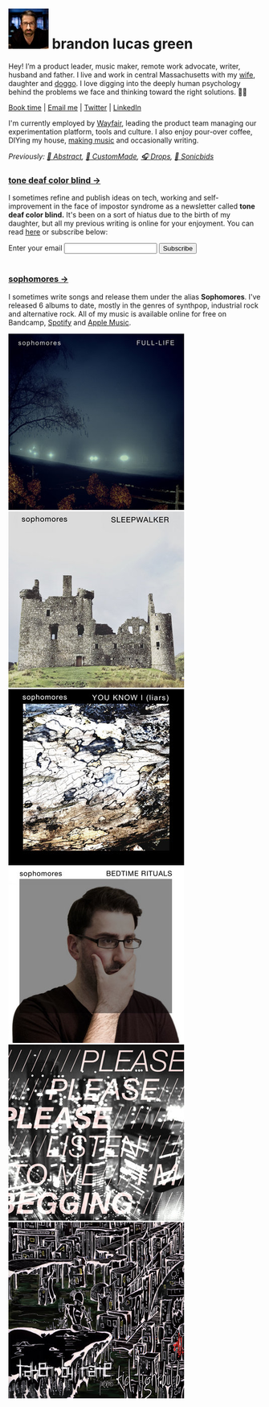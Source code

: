 # ![brandon](static/brandon-mini.jpeg) brandon lucas green
Hey! I’m a product leader, music maker, remote work advocate, writer, husband and father. I live and work in central Massachusetts with my [wife][1], daughter and [doggo][2]. I love digging into the deeply human psychology behind the problems we face and thinking toward the right solutions. 🤘🏻

[Book time][8] | [Email me][4] | [Twitter][6] | [LinkedIn][7]

I'm currently employed by [Wayfair][12], leading the product team managing our experimentation platform, tools and culture. I also enjoy pour-over coffee, DIYing my house, [making music][10] and occasionally writing.

*Previously: [🎨 Abstract][9], [💍 CustomMade][13], [🎧 Drops][14], [📢 Sonicbids][15]*

### [tone deaf color blind &rarr;][11]
I sometimes refine and publish ideas on tech, working and self-improvement in the face of impostor syndrome as a newsletter called **tone deaf color blind.** It's been on a sort of hiatus due to the birth of my daughter, but all my previous writing is online for your enjoyment. You can read [here](https://buttondown.email/tonedeafcolorblind/archive) or subscribe below: 

<form
  action="https://buttondown.email/api/emails/embed-subscribe/tonedeafcolorblind"
  method="post"
  target="popupwindow"
  onsubmit="window.open('https://buttondown.email/tonedeafcolorblind', 'popupwindow')"
  class="embeddable-buttondown-form"
>
  <label for="bd-email">Enter your email</label>
  <input type="email" name="email" id="bd-email" />
  <input type="hidden" value="1" name="embed" />
  <input type="submit" value="Subscribe" />
</form>
<br />

### [sophomores &rarr;][10]
I sometimes write songs and release them under the alias **Sophomores**. I've released 6 albums to date, mostly in the genres of synthpop, industrial rock and alternative rock. All of my music is available online for free on Bandcamp, [Spotify](https://open.spotify.com/artist/311HUT6dPGAfIekpDFD45o) and [Apple Music](https://music.apple.com/us/artist/sophomores/676742660).

![full life](static/a3024826219_2.jpg)
![sleepwalker](static/a0977395553_2.jpg)
![you know i](static/a3592829992_2.jpg)
![bedtime rituals](static/a1414606106_2.jpg)
![off the rocker](static/a1488198741_2.jpg)
![kid lightbulb](static/a1968353170_2.jpg)

[1]:	https://aliciagreen.co
[2]:	https://www.instagram.com/p/CDeAU24JQgU/?igshid=1fvajh00evbb9
[3]:	/impulse.html
[4]:	mailto:brandonlucasgreen@gmail.com
[5]:	https://instagram.com/brandonlucasgreen
[6]:	https://twitter.com/sphmrs
[7]:	https://linkedin.com/in/brandonlgreen
[8]:	https://tidycal.com/brandonlucasgreen/30-minute-meeting
[9]:	https://abstract.com
[10]:	https://sophomoresmusic.com
[11]:	https://buttondown.email/tonedeafcolorblind
[12]:	https://wayfair.com
[13]:	https://custommade.com
[14]:	http://drops.nyc/
[15]:	https://sonicbids.com
[16]:	static/brandongreen_resume.pdf
